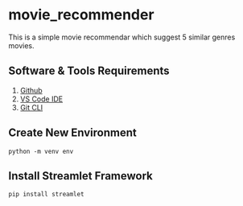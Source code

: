 # movie_recommender

This is a simple movie recommendar which suggest 5 similar genres movies.

## Software & Tools Requirements
1. [Github]("https://github.com/manish7065")
2. [VS Code IDE]("https://code.visualstudio.com/")
3. [Git CLI]("https://git-scm.com/book/en/v2/Getting-Started-The-Command-Line")


## Create New Environment

```
python -m venv env
```
## Install Streamlet Framework
```
pip install streamlet
```